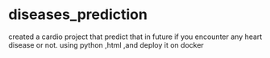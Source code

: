 # diseases_prediction
created a cardio project that predict that in future if you encounter any heart disease or not. using python ,html ,and deploy it on docker 
